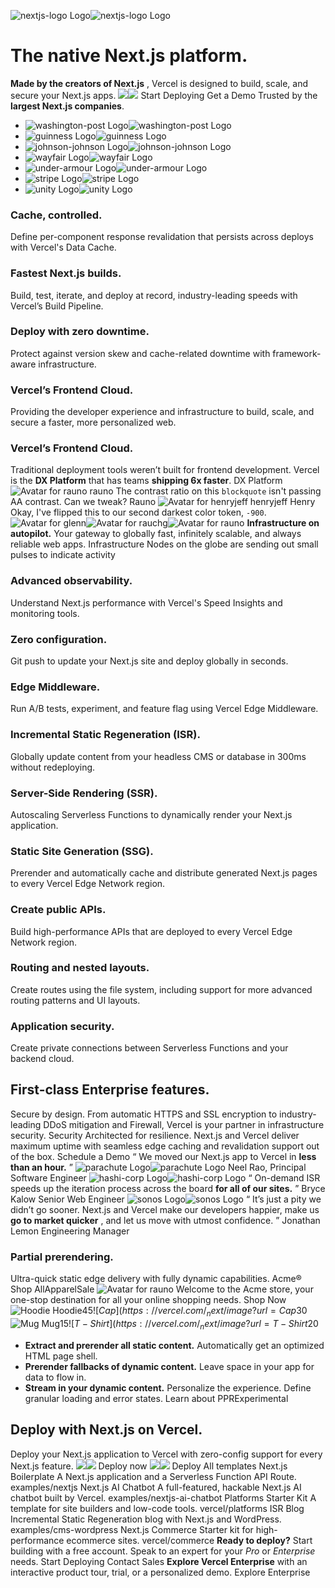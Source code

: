![nextjs-logo Logo](https://vercel.com/vc-ap-vercel-marketing/_next/static/media/nextjs-logo-light.eb473712.svg)![nextjs-logo Logo](https://vercel.com/vc-ap-vercel-marketing/_next/static/media/nextjs-logo-dark.fa9d7fb9.svg)
# The native Next.js platform.
**Made by the creators of Next.js** , Vercel is designed to build, scale, and secure your Next.js apps.
![](https://vercel.com/vc-ap-vercel-marketing/_next/static/media/logo-vercel-light.844bc059.svg)![](https://vercel.com/vc-ap-vercel-marketing/_next/static/media/logo-vercel-dark.844bc059.svg)
Start Deploying
Get a Demo
Trusted by the **largest Next.js companies**.
  * ![washington-post Logo](https://vercel.com/vc-ap-vercel-marketing/_next/static/media/washington-post-light.d3fed201.svg)![washington-post Logo](https://vercel.com/vc-ap-vercel-marketing/_next/static/media/washington-post-dark.24f6ceb5.svg)
  * ![guinness Logo](https://vercel.com/vc-ap-vercel-marketing/_next/static/media/guinness-color-light.adb83c16.svg)![guinness Logo](https://vercel.com/vc-ap-vercel-marketing/_next/static/media/guinness-color-dark.efff9e33.svg)
  * ![johnson-johnson Logo](https://vercel.com/vc-ap-vercel-marketing/_next/static/media/johnson-johnson-color-light.153f166e.svg)![johnson-johnson Logo](https://vercel.com/vc-ap-vercel-marketing/_next/static/media/johnson-johnson-color-dark.b79d92fe.svg)
  * ![wayfair Logo](https://vercel.com/vc-ap-vercel-marketing/_next/static/media/wayfair-color-light.bed6ad2f.svg)![wayfair Logo](https://vercel.com/vc-ap-vercel-marketing/_next/static/media/wayfair-color-dark.1f60f388.svg)
  * ![under-armour Logo](https://vercel.com/vc-ap-vercel-marketing/_next/static/media/under-armour-light.7f1e2dc4.svg)![under-armour Logo](https://vercel.com/vc-ap-vercel-marketing/_next/static/media/under-armour-dark.f694e0a6.svg)
  * ![stripe Logo](https://vercel.com/vc-ap-vercel-marketing/_next/static/media/stripe-color-light.4858bc6d.svg)![stripe Logo](https://vercel.com/vc-ap-vercel-marketing/_next/static/media/stripe-color-dark.4858bc6d.svg)
  * ![unity Logo](https://vercel.com/vc-ap-vercel-marketing/_next/static/media/unity-light.917d19d8.svg)![unity Logo](https://vercel.com/vc-ap-vercel-marketing/_next/static/media/unity-dark.88734d17.svg)


### Cache, controlled.
Define per-component response revalidation that persists across deploys with Vercel's Data Cache.
### Fastest Next.js builds.
Build, test, iterate, and deploy at record, industry-leading speeds with Vercel’s Build Pipeline.
### Deploy with zero downtime.
Protect against version skew and cache-related downtime with framework-aware infrastructure.
### Vercel’s Frontend Cloud.
Providing the developer experience and infrastructure to build, scale, and secure a faster, more personalized web.
### Vercel’s Frontend Cloud.
Traditional deployment tools weren’t built for frontend development. Vercel is the **DX Platform** that has teams **shipping 6x faster**.
DX Platform
![Avatar for rauno](https://vercel.com/api/www/avatar?u=rauno&s=48)
rauno
The contrast ratio on this `blockquote` isn't passing AA contrast. Can we tweak?
Rauno
![Avatar for henryjeff](https://vercel.com/api/www/avatar?u=henryjeff&s=48)
henryjeff
Henry
Okay, I've flipped this to our second darkest color token, `-900`.
![Avatar for glenn](https://vercel.com/api/www/avatar?u=glenn&s=48)![Avatar for rauchg](https://vercel.com/api/www/avatar?u=rauchg&s=48)![Avatar for rauno](https://vercel.com/api/www/avatar?u=rauno&s=48)
**Infrastructure on autopilot.**
Your gateway to globally fast, infinitely scalable, and always reliable web apps.
Infrastructure
Nodes on the globe are sending out small pulses to indicate activity
### Advanced observability.
Understand Next.js performance with Vercel's Speed Insights and monitoring tools.
### Zero configuration.
Git push to update your Next.js site and deploy globally in seconds.
### Edge Middleware.
Run A/B tests, experiment, and feature flag using Vercel Edge Middleware.
### Incremental Static Regeneration (ISR).
Globally update content from your headless CMS or database in 300ms without redeploying.
### Server-Side Rendering (SSR).
Autoscaling Serverless Functions to dynamically render your Next.js application.
### Static Site Generation (SSG).
Prerender and automatically cache and distribute generated Next.js pages to every Vercel Edge Network region.
### Create public APIs.
Build high-performance APIs that are deployed to every Vercel Edge Network region.
### Routing and nested layouts.
Create routes using the file system, including support for more advanced routing patterns and UI layouts.
### Application security.
Create private connections between Serverless Functions and your backend cloud.
## First-class Enterprise features.
Secure by design. From automatic HTTPS and SSL encryption to industry-leading DDoS mitigation and Firewall, Vercel is your partner in infrastructure security.
Security
Architected for resilience. Next.js and Vercel deliver maximum uptime with seamless edge caching and revalidation support out of the box.
Schedule a Demo
“
We moved our Next.js app to Vercel in **less than an hour.**
”
![parachute Logo](https://vercel.com/vc-ap-vercel-marketing/_next/static/media/parachute-light.5f3c1a6d.svg)![parachute Logo](https://vercel.com/vc-ap-vercel-marketing/_next/static/media/parachute-dark.ba1219bf.svg)
Neel Rao,
Principal Software Engineer
![hashi-corp Logo](https://vercel.com/vc-ap-vercel-marketing/_next/static/media/hashi-corp-light.b082008a.svg)![hashi-corp Logo](https://vercel.com/vc-ap-vercel-marketing/_next/static/media/hashi-corp-dark.7a41f1c6.svg)
“
On-demand ISR speeds up the iteration process across the board 
**for all of our sites.**
”
Bryce Kalow
Senior Web Engineer
![sonos Logo](https://vercel.com/vc-ap-vercel-marketing/_next/static/media/sonos-light.8ec71244.svg)![sonos Logo](https://vercel.com/vc-ap-vercel-marketing/_next/static/media/sonos-dark.714b35d8.svg)
“
It’s just a pity we didn’t go sooner. Next.js and Vercel make our developers happier, make us 
**go to market quicker**
, and let us move with utmost confidence.
”
Jonathan Lemon
Engineering Manager
### Partial prerendering.
Ultra-quick static edge delivery with fully dynamic capabilities.
Acme®
Shop AllApparelSale
![Avatar for rauno](https://vercel.com/api/www/avatar?u=rauno&s=40)
Welcome to the Acme store, your one-stop destination for all your online shopping needs.
Shop Now
![Hoodie](https://vercel.com/_next/image?url=%2Fvc-ap-vercel-marketing%2F_next%2Fstatic%2Fmedia%2Fhoodie.d98b2a90.png&w=640&q=75)
Hoodie$45
![Cap](https://vercel.com/_next/image?url=%2Fvc-ap-vercel-marketing%2F_next%2Fstatic%2Fmedia%2Fcap.286a7f96.png&w=640&q=75)
Cap$30
![Mug](https://vercel.com/_next/image?url=%2Fvc-ap-vercel-marketing%2F_next%2Fstatic%2Fmedia%2Fmug.99362fe0.png&w=640&q=75)
Mug$15
![T-Shirt](https://vercel.com/_next/image?url=%2Fvc-ap-vercel-marketing%2F_next%2Fstatic%2Fmedia%2Fshirt.62233114.png&w=640&q=75)
T-Shirt$20
  * **Extract and prerender all static content.** Automatically get an optimized HTML page shell.
  * **Prerender fallbacks of dynamic content.** Leave space in your app for data to flow in.
  * **Stream in your dynamic content.** Personalize the experience. Define granular loading and error states.
Learn about PPRExperimental

## Deploy with Next.js on Vercel.
Deploy your Next.js application to Vercel with zero-config support for every Next.js feature.
![](https://vercel.com/vc-ap-vercel-marketing/_next/static/media/logo-vercel-light.844bc059.svg)![](https://vercel.com/vc-ap-vercel-marketing/_next/static/media/logo-vercel-dark.844bc059.svg)
Deploy now
![](https://vercel.com/vc-ap-vercel-marketing/_next/static/media/logo-vercel-light.844bc059.svg)![](https://vercel.com/vc-ap-vercel-marketing/_next/static/media/logo-vercel-dark.844bc059.svg)
Deploy
All templates
Next.js Boilerplate
A Next.js application and a Serverless Function API Route.
examples/nextjs
Next.js AI Chatbot
A full-featured, hackable Next.js AI chatbot built by Vercel.
examples/nextjs-ai-chatbot
Platforms Starter Kit
A template for site builders and low-code tools.
vercel/platforms
ISR Blog
Incremental Static Regeneration blog with Next.js and WordPress.
examples/cms-wordpress
Next.js Commerce
Starter kit for high-performance ecommerce sites.
vercel/commerce
**Ready to deploy?** Start building with a free account. Speak to an expert for your _Pro_ or _Enterprise_ needs.
Start Deploying
Contact Sales
**Explore Vercel Enterprise** with an interactive product tour, trial, or a personalized demo.
Explore Enterprise
